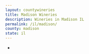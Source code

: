```yaml
---
layout: countywineries
title: Madison Wineries
description: Wineries in Madison IL
permalink: /il/madison/
county: madison
state: il
---
```

-
